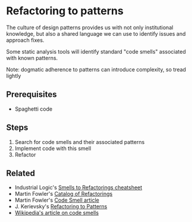 # Refactoring to patterns

The culture of design patterns provides us with not only institutional knowledge, but also a shared language we can use to identify issues and approach fixes.

Some static analysis tools will identify standard "code smells" associated with known patterns.

Note: dogmatic adherence to patterns can introduce complexity, so tread lightly

## Prerequisites

* Spaghetti code

## Steps

1. Search for code smells and their associated patterns
1. Implement code with this smell
1. Refactor

## Related

* Industrial Logic's [Smells to Refactorings cheatsheet](http://www.industriallogic.com/wp-content/uploads/2005/09/smellstorefactorings.pdf)
* Martin Fowler's [Catalog of Refactorings](http://www.refactoring.com/catalog/)
* Martin Fowler's [Code Smell article](http://martinfowler.com/bliki/CodeSmell.html)
* J. Kerievsky's [Refactoring to Patterns](http://www.amazon.com/Refactoring-Patterns-Joshua-Kerievsky/dp/0321213351)
* [Wikipedia's article on code smells](http://en.wikipedia.org/wiki/Code_smell)
